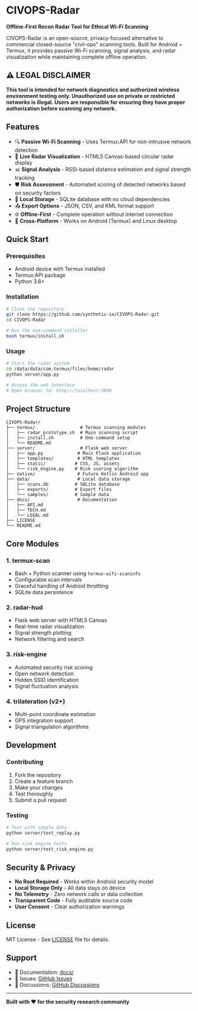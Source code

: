 # CIVOPS-Radar

**Offline-First Recon Radar Tool for Ethical Wi-Fi Scanning**

CIVOPS-Radar is an open-source, privacy-focused alternative to commercial closed-source "civil-ops" scanning tools. Built for Android + Termux, it provides passive Wi-Fi scanning, signal analysis, and radar visualization while maintaining complete offline operation.

## ⚠️ LEGAL DISCLAIMER

**This tool is intended for network diagnostics and authorized wireless environment testing only. Unauthorized use on private or restricted networks is illegal. Users are responsible for ensuring they have proper authorization before scanning any network.**

## Features

- 🔍 **Passive Wi-Fi Scanning** - Uses Termux:API for non-intrusive network detection
- 📡 **Live Radar Visualization** - HTML5 Canvas-based circular radar display
- 📊 **Signal Analysis** - RSSI-based distance estimation and signal strength tracking
- 🛡️ **Risk Assessment** - Automated scoring of detected networks based on security factors
- 💾 **Local Storage** - SQLite database with no cloud dependencies
- 📤 **Export Options** - JSON, CSV, and KML format support
- 🌐 **Offline-First** - Complete operation without internet connection
- 📱 **Cross-Platform** - Works on Android (Termux) and Linux desktop

## Quick Start

### Prerequisites
- Android device with Termux installed
- Termux:API package
- Python 3.8+

### Installation
```bash
# Clone the repository
git clone https://github.com/synthetic-io/CIVOPS-Radar.git
cd CIVOPS-Radar

# Run the one-command installer
bash termux/install.sh
```

### Usage
```bash
# Start the radar system
cd /data/data/com.termux/files/home/radar
python server/app.py

# Access the web interface
# Open browser to: http://localhost:5000
```

## Project Structure

```
CIVOPS-Radar/
├── termux/                 # Termux scanning modules
│   ├── radar_prototype.sh  # Main scanning script
│   ├── install.sh          # One-command setup
│   └── README.md
├── server/                 # Flask web server
│   ├── app.py             # Main Flask application
│   ├── templates/         # HTML templates
│   ├── static/           # CSS, JS, assets
│   └── risk_engine.py    # Risk scoring algorithm
├── native/                # Future Kotlin Android app
├── data/                  # Local data storage
│   ├── scans.db          # SQLite database
│   ├── exports/          # Export files
│   └── samples/          # Sample data
├── docs/                  # Documentation
│   ├── API.md
│   ├── TECH.md
│   └── LEGAL.md
├── LICENSE
└── README.md
```

## Core Modules

### 1. termux-scan
- Bash + Python scanner using `termux-wifi-scaninfo`
- Configurable scan intervals
- Graceful handling of Android throttling
- SQLite data persistence

### 2. radar-hud
- Flask web server with HTML5 Canvas
- Real-time radar visualization
- Signal strength plotting
- Network filtering and search

### 3. risk-engine
- Automated security risk scoring
- Open network detection
- Hidden SSID identification
- Signal fluctuation analysis

### 4. trilateration (v2+)
- Multi-point coordinate estimation
- GPS integration support
- Signal triangulation algorithms

## Development

### Contributing
1. Fork the repository
2. Create a feature branch
3. Make your changes
4. Test thoroughly
5. Submit a pull request

### Testing
```bash
# Test with sample data
python server/test_replay.py

# Run risk engine tests
python server/test_risk_engine.py
```

## Security & Privacy

- **No Root Required** - Works within Android security model
- **Local Storage Only** - All data stays on device
- **No Telemetry** - Zero network calls or data collection
- **Transparent Code** - Fully auditable source code
- **User Consent** - Clear authorization warnings

## License

MIT License - See [LICENSE](LICENSE) file for details.

## Support

- 📖 Documentation: [docs/](docs/)
- 🐛 Issues: [GitHub Issues](https://github.com/synthetic-io/CIVOPS-Radar/issues)
- 💬 Discussions: [GitHub Discussions](https://github.com/synthetic-io/CIVOPS-Radar/discussions)

---

**Built with ❤️ for the security research community**
